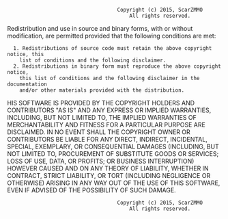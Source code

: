                                         Copyright (c) 2015, ScarZMMO
                                            All rights reserved.
Redistribution and use in source and binary forms, with or without
modification, are permitted provided that the following conditions are met:

      1. Redistributions of source code must retain the above copyright notice, this
        list of conditions and the following disclaimer.
      2. Redistributions in binary form must reproduce the above copyright notice,
        this list of conditions and the following disclaimer in the documentation
        and/or other materials provided with the distribution. 
        
HIS SOFTWARE IS PROVIDED BY THE COPYRIGHT HOLDERS AND CONTRIBUTORS "AS IS" AND
ANY EXPRESS OR IMPLIED WARRANTIES, INCLUDING, BUT NOT LIMITED TO, THE IMPLIED
WARRANTIES OF MERCHANTABILITY AND FITNESS FOR A PARTICULAR PURPOSE ARE
DISCLAIMED. IN NO EVENT SHALL THE COPYRIGHT OWNER OR CONTRIBUTORS BE LIABLE FOR
ANY DIRECT, INDIRECT, INCIDENTAL, SPECIAL, EXEMPLARY, OR CONSEQUENTIAL DAMAGES
(INCLUDING, BUT NOT LIMITED TO, PROCUREMENT OF SUBSTITUTE GOODS OR SERVICES;
LOSS OF USE, DATA, OR PROFITS; OR BUSINESS INTERRUPTION) HOWEVER CAUSED AND
ON ANY THEORY OF LIABILITY, WHETHER IN CONTRACT, STRICT LIABILITY, OR TORT
(INCLUDING NEGLIGENCE OR OTHERWISE) ARISING IN ANY WAY OUT OF THE USE OF THIS
SOFTWARE, EVEN IF ADVISED OF THE POSSIBILITY OF SUCH DAMAGE.


                                        Copyright (c) 2015, ScarZMMO
                                            All rights reserved.
